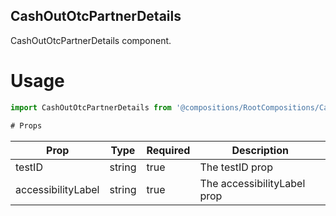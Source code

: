 ## CashOutOtcPartnerDetails

CashOutOtcPartnerDetails component.

# Usage

```js
import CashOutOtcPartnerDetails from '@compositions/RootCompositions/CashOutOtcCompositions/OtcPartners/CashOutOtcPartnerDetails';

# Props
```

| Prop               | Type   | Required | Description                 |
| ------------------ | ------ | -------- | --------------------------- |
| testID             | string | true     | The testID prop             |
| accessibilityLabel | string | true     | The accessibilityLabel prop |
